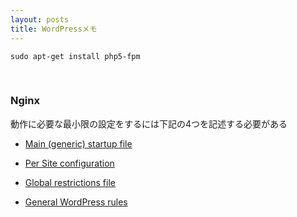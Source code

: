 ```yaml
---
layout: posts
title: WordPressメモ
---
```


```
sudo apt-get install php5-fpm
```
<br>

### Nginx

動作に必要な最小限の設定をするには下記の4つを記述する必要がある  

* [Main (generic) startup file](https://codex.wordpress.org/Nginx#Main_.28generic.29_startup_file)  

* [Per Site configuration](https://codex.wordpress.org/Nginx#Per_Site_configuration)  

* [Global restrictions file](https://codex.wordpress.org/Nginx#Global_restrictions_file)  

* [General WordPress rules](https://codex.wordpress.org/Nginx#General_WordPress_rules)  
